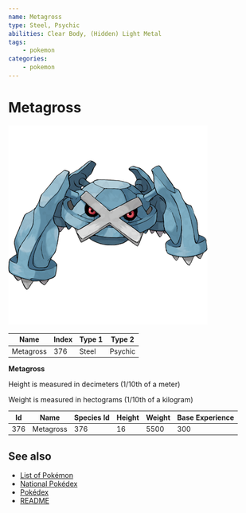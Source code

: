 ```yaml
---
name: Metagross
type: Steel, Psychic
abilities: Clear Body, (Hidden) Light Metal
tags:
    - pokemon
categories:
    - pokemon
---
```


# Metagross


![Metagross](images/376.png)

| **Name** | **Index** | **Type 1** | **Type 2** |
|----|----|----|----|
| Metagross | 376 | Steel | Psychic  |

**Metagross** 


Height is measured in decimeters (1/10th of a meter)

Weight is measured in hectograms (1/10th of a kilogram)

| **Id** | **Name** | **Species Id** | **Height** | **Weight** | **Base Experience** |
|--------|----------|----------------|------------|------------|---------------------|
| 376 | Metagross | 376 | 16 | 5500 | 300 |


## See also

- [List of Pokémon](../pokemon.md)
- [National Pokédex](../national_pokedex.md)
- [Pokédex](../pokedex.md)
- [README](../README.md)
